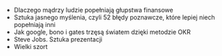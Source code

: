 - Dlaczego mądrzy ludzie popełniają głupstwa finansowe
- Sztuka jasnego myślenia, czyli 52 błędy poznawcze, które lepiej niech popełniają inni
- Jak google, bono i gates trzęsą światem dzięki metodzie OKR
- Steve Jobs. Sztuka prezentacji
- Wielki szort 